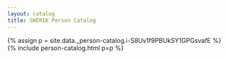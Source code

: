 ```yaml
---
layout: catalog
title: SWERIK Person Catalog
---
```

{% assign p = site.data._person-catalog.i-S8Uv1f9PBUkSY1GPGsvafE %}
{% include person-catalog.html p=p %}

